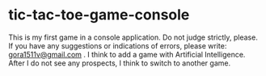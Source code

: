 # tic-tac-toe-game-console
This is my first game in a console application. Do not judge strictly, please. If you have any suggestions or indications of errors, please write: gora1511v@gmail.com . I think to add a game with Artificial Intelligence. After I do not see any prospects, I think to switch to another game.
